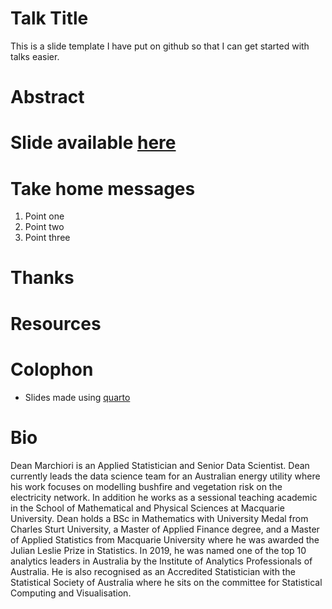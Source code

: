 # Talk Title

This is a slide template I have put on github so that I can get started with talks easier.

# Abstract

# Slide available [here](https://deanmarchiori.github.io/dm-talks)

# Take home messages 

1. Point one
1. Point two
1. Point three

# Thanks

# Resources

# Colophon

  - Slides made using [quarto](https://github.com/quarto-dev/quarto)


# Bio

Dean Marchiori is an Applied Statistician and Senior Data Scientist. Dean currently leads the data science team for an Australian energy utility where his work focuses on modelling bushfire and vegetation risk on the electricity network. In addition he works as a sessional teaching academic in the School of Mathematical and Physical Sciences at Macquarie University. Dean holds a BSc in Mathematics with University Medal from Charles Sturt University, a Master of Applied Finance degree, and a Master of Applied Statistics from Macquarie University where he was awarded the Julian Leslie Prize in Statistics. In 2019, he was named one of the top 10 analytics leaders in Australia by the Institute of Analytics Professionals of Australia. He is also recognised as an Accredited Statistician with the Statistical Society of Australia where he sits on the committee for Statistical Computing and Visualisation.
